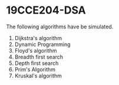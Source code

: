 # 19CCE204-DSA
The following algorithms have be simulated. 

1. Dijkstra's algorithm
2.  Dynamic Programming
3.  Floyd's algorithm
4.  Breadth first search
5.  Depth first search
6.  Prim's Algorithm
7.  Kruskal's algorithm
